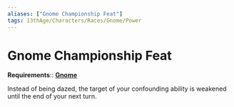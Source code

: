```yaml
---
aliases: ["Gnome Championship Feat"]
tags: 13thAge/Characters/Races/Gnome/Power
---
```

# Gnome Championship Feat

__Requirements__:: __[Gnome](../Gnome.md)__

Instead of being dazed, the target of your confounding ability is weakened until the end of your next turn.
